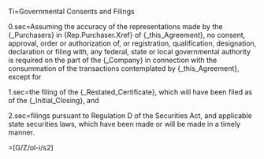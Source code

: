 Ti=Governmental Consents and Filings

0.sec=Assuming the accuracy of the representations made by the {_Purchasers} in {Rep.Purchaser.Xref} of {_this_Agreement}, no consent, approval, order or authorization of, or registration, qualification, designation, declaration or filing with, any federal, state or local governmental authority is required on the part of the {_Company} in connection with the consummation of the transactions contemplated by {_this_Agreement}, except for

1.sec=the filing of the {_Restated_Certificate}, which will have been filed as of the {_Initial_Closing}, and

2.sec=filings pursuant to Regulation D of the Securities Act, and applicable state securities laws, which have been made or will be made in a timely manner.

=[G/Z/ol-i/s2]

